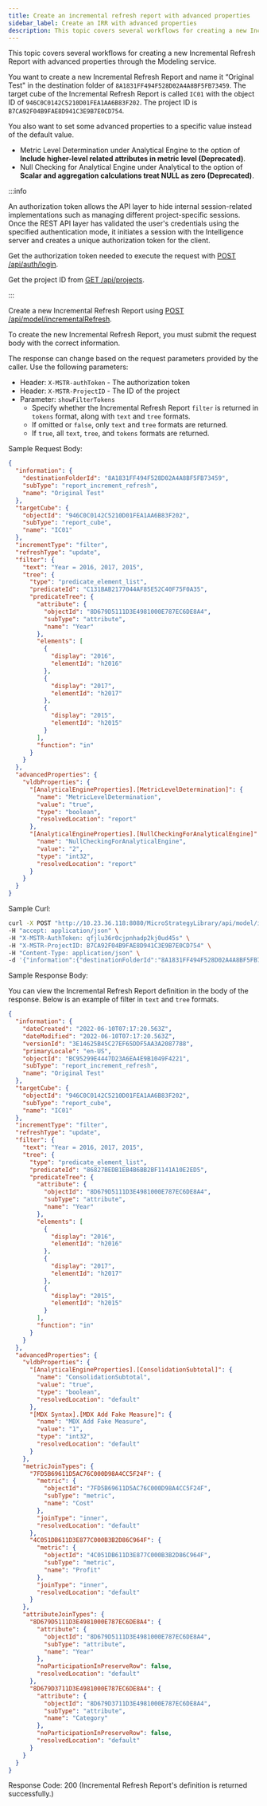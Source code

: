 ```yaml
---
title: Create an incremental refresh report with advanced properties
sidebar_label: Create an IRR with advanced properties
description: This topic covers several workflows for creating a new Incremental Refresh Report with advanced properties through the Modeling service.
---
```


<Available since="2021 Update 6" />

This topic covers several workflows for creating a new Incremental Refresh Report with advanced properties through the Modeling service.

You want to create a new Incremental Refresh Report and name it “Original Test" in the destination folder of `8A1831FF494F528D02A4A8BF5FB73459`. The target cube of the Incremental Refresh Report is called `IC01` with the object ID of `946C0C0142C5210D01FEA1AA6B83F202`. The project ID is `B7CA92F04B9FAE8D941C3E9B7E0CD754`.

You also want to set some advanced properties to a specific value instead of the default value.

- Metric Level Determination under Analytical Engine to the option of **Include higher-level related attributes in metric level (Deprecated)**.
- Null Checking for Analytical Engine under Analytical to the option of **Scalar and aggregation calculations treat NULL as zero (Deprecated)**.

:::info

An authorization token allows the API layer to hide internal session-related implementations such as managing different project-specific sessions. Once the REST API layer has validated the user's credentials using the specified authentication mode, it initiates a session with the Intelligence server and creates a unique authorization token for the client.

Get the authorization token needed to execute the request with [POST /api/auth/login](https://demo.microstrategy.com/MicroStrategyLibrary/api-docs/index.html#/Authentication/postLogin).

Get the project ID from [GET /api/projects](https://demo.microstrategy.com/MicroStrategyLibrary/api-docs/index.html#/Projects/getProjects_1).

:::

Create a new Incremental Refresh Report using [POST /api/model/incrementalRefresh](https://demo.microstrategy.com/MicroStrategyLibrary/api-docs/index.html#/Cubes/ms-createIncrementalRefreshReport).

To create the new Incremental Refresh Report, you must submit the request body with the correct information.

The response can change based on the request parameters provided by the caller. Use the following parameters:

- Header: `X-MSTR-authToken` - The authorization token
- Header: `X-MSTR-ProjectID` - The ID of the project
- Parameter: `showFilterTokens`
  - Specify whether the Incremental Refresh Report `filter` is returned in `tokens` format, along with `text` and `tree` formats.
  - If omitted or `false`, only `text` and `tree` formats are returned.
  - If `true`, all `text`, `tree`, and `tokens` formats are returned.

Sample Request Body:

```json
{
  "information": {
    "destinationFolderId": "8A1831FF494F528D02A4A8BF5FB73459",
    "subType": "report_increment_refresh",
    "name": "Original Test"
  },
  "targetCube": {
    "objectId": "946C0C0142C5210D01FEA1AA6B83F202",
    "subType": "report_cube",
    "name": "IC01"
  },
  "incrementType": "filter",
  "refreshType": "update",
  "filter": {
    "text": "Year = 2016, 2017, 2015",
    "tree": {
      "type": "predicate_element_list",
      "predicateId": "C131BAB2177044AF85E52C40F75F0A35",
      "predicateTree": {
        "attribute": {
          "objectId": "8D679D5111D3E4981000E787EC6DE8A4",
          "subType": "attribute",
          "name": "Year"
        },
        "elements": [
          {
            "display": "2016",
            "elementId": "h2016"
          },
          {
            "display": "2017",
            "elementId": "h2017"
          },
          {
            "display": "2015",
            "elementId": "h2015"
          }
        ],
        "function": "in"
      }
    }
  },
  "advancedProperties": {
    "vldbProperties": {
      "[AnalyticalEngineProperties].[MetricLevelDetermination]": {
        "name": "MetricLevelDetermination",
        "value": "true",
        "type": "boolean",
        "resolvedLocation": "report"
      },
      "[AnalyticalEngineProperties].[NullCheckingForAnalyticalEngine]": {
        "name": "NullCheckingForAnalyticalEngine",
        "value": "2",
        "type": "int32",
        "resolvedLocation": "report"
      }
    }
  }
}
```

Sample Curl:

```bash
curl -X POST "http://10.23.36.118:8080/MicroStrategyLibrary/api/model/incrementalRefresh?showAdvancedProperties=true" \
-H "accept: application/json" \
-H "X-MSTR-AuthToken: qfjlu36r0cjpnhadp2kj0ud45s" \
-H "X-MSTR-ProjectID: B7CA92F04B9FAE8D941C3E9B7E0CD754" \
-H "Content-Type: application/json" \
-d '{"information":{"destinationFolderId":"8A1831FF494F528D02A4A8BF5FB73459","subType":"report_increment_refresh","name":"Original Test"},"targetCube":{"objectId":"946C0C0142C5210D01FEA1AA6B83F202","subType":"report_cube","name":"IC01"},"incrementType":"filter","refreshType":"update","filter":{"text":"Year = 2016, 2017, 2015","tree":{"type":"predicate_element_list","predicateId":"C131BAB2177044AF85E52C40F75F0A35","predicateTree":{"attribute":{"objectId":"8D679D5111D3E4981000E787EC6DE8A4","subType":"attribute","name":"Year"},"elements":[{"display":"2016","elementId":"h2016"},{"display":"2017","elementId":"h2017"},{"display":"2015","elementId":"h2015"}],"function":"in"}}},"advancedProperties":{"vldbProperties":{"[AnalyticalEngineProperties].[MetricLevelDetermination]":{"name":"MetricLevelDetermination","value":"true","type":"boolean","resolvedLocation":"report"},"[AnalyticalEngineProperties].[NullCheckingForAnalyticalEngine]":{"name":"NullCheckingForAnalyticalEngine","value":"2","type":"int32","resolvedLocation":"report"}}}}'
```

Sample Response Body:

You can view the Incremental Refresh Report definition in the body of the response. Below is an example of filter in `text` and `tree` formats.

```json
{
  "information": {
    "dateCreated": "2022-06-10T07:17:20.563Z",
    "dateModified": "2022-06-10T07:17:20.563Z",
    "versionId": "3E14625B45C27EF65DDF5AA3A2087788",
    "primaryLocale": "en-US",
    "objectId": "BC95299E4447D23A6EA4E9B1049F4221",
    "subType": "report_increment_refresh",
    "name": "Original Test"
  },
  "targetCube": {
    "objectId": "946C0C0142C5210D01FEA1AA6B83F202",
    "subType": "report_cube",
    "name": "IC01"
  },
  "incrementType": "filter",
  "refreshType": "update",
  "filter": {
    "text": "Year = 2016, 2017, 2015",
    "tree": {
      "type": "predicate_element_list",
      "predicateId": "86827BEDB1EB4B6BB2BF1141A10E2ED5",
      "predicateTree": {
        "attribute": {
          "objectId": "8D679D5111D3E4981000E787EC6DE8A4",
          "subType": "attribute",
          "name": "Year"
        },
        "elements": [
          {
            "display": "2016",
            "elementId": "h2016"
          },
          {
            "display": "2017",
            "elementId": "h2017"
          },
          {
            "display": "2015",
            "elementId": "h2015"
          }
        ],
        "function": "in"
      }
    }
  },
  "advancedProperties": {
    "vldbProperties": {
      "[AnalyticalEngineProperties].[ConsolidationSubtotal]": {
        "name": "ConsolidationSubtotal",
        "value": "true",
        "type": "boolean",
        "resolvedLocation": "default"
      },
      "[MDX Syntax].[MDX Add Fake Measure]": {
        "name": "MDX Add Fake Measure",
        "value": "1",
        "type": "int32",
        "resolvedLocation": "default"
      }
    },
    "metricJoinTypes": {
      "7FD5B69611D5AC76C000D98A4CC5F24F": {
        "metric": {
          "objectId": "7FD5B69611D5AC76C000D98A4CC5F24F",
          "subType": "metric",
          "name": "Cost"
        },
        "joinType": "inner",
        "resolvedLocation": "default"
      },
      "4C051DB611D3E877C000B3B2D86C964F": {
        "metric": {
          "objectId": "4C051DB611D3E877C000B3B2D86C964F",
          "subType": "metric",
          "name": "Profit"
        },
        "joinType": "inner",
        "resolvedLocation": "default"
      }
    },
    "attributeJoinTypes": {
      "8D679D5111D3E4981000E787EC6DE8A4": {
        "attribute": {
          "objectId": "8D679D5111D3E4981000E787EC6DE8A4",
          "subType": "attribute",
          "name": "Year"
        },
        "noParticipationInPreserveRow": false,
        "resolvedLocation": "default"
      },
      "8D679D3711D3E4981000E787EC6DE8A4": {
        "attribute": {
          "objectId": "8D679D3711D3E4981000E787EC6DE8A4",
          "subType": "attribute",
          "name": "Category"
        },
        "noParticipationInPreserveRow": false,
        "resolvedLocation": "default"
      }
    }
  }
}
```

Response Code: 200 (Incremental Refresh Report's definition is returned successfully.)
